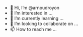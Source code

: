 - 👋 Hi, I’m @arnoudroyon
- 👀 I’m interested in ...
- 🌱 I’m currently learning ...
- 💞️ I’m looking to collaborate on ...
- 📫 How to reach me ...

<!---
arnoudroyon/arnoudroyon is a ✨ special ✨ repository because its `README.md` (this file) appears on your GitHub profile.
You can click the Preview link to take a look at your changes.
--->
